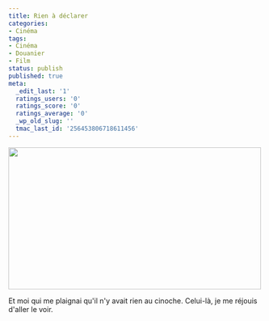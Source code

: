 ```yaml
---
title: Rien à déclarer
categories:
- Cinéma
tags:
- Cinéma
- Douanier
- Film
status: publish
published: true
meta:
  _edit_last: '1'
  ratings_users: '0'
  ratings_score: '0'
  ratings_average: '0'
  _wp_old_slug: ''
  tmac_last_id: '256453806718611456'
---
```

<img class="alignnone size-medium wp-image-2730" title="Rien à déclarer" src="https://dlgjp9x71cipk.cloudfront.net/2011/01/rienadeclarer-500x281.png" alt="" width="500" height="281" />

Et moi qui me plaignai qu'il n'y avait rien au cinoche. Celui-là, je me réjouis d'aller le voir.

<!--more-->

<object classid="clsid:d27cdb6e-ae6d-11cf-96b8-444553540000" width="500" height="300" codebase="https://download.macromedia.com/pub/shockwave/cabs/flash/swflash.cab#version=6,0,40,0"><param name="allowFullScreen" value="true" /><param name="allowscriptaccess" value="always" /><param name="src" value="https://www.youtube.com/v/ipxFN1Ls8bI?fs=1&amp;hl=fr_FR" /><param name="allowfullscreen" value="true" /><embed type="application/x-shockwave-flash" width="500" height="300" src="https://www.youtube.com/v/ipxFN1Ls8bI?fs=1&amp;hl=fr_FR" allowscriptaccess="always" allowfullscreen="true"></embed></object>
